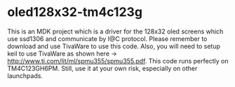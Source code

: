 # oled128x32-tm4c123g
This is an MDK project which is a driver for the 128x32 oled screens which use ssd1306 and communicate by I@C protocol. 
Please remember to download and use TivaWare to use this code. 
Also, you will need to setup keil to use TivaWare as shown here -> http://www.ti.com/lit/ml/spmu355/spmu355.pdf.
This code runs perfectly on TM4C123GH6PM. Still, use it at your own risk, especially on other launchpads.
